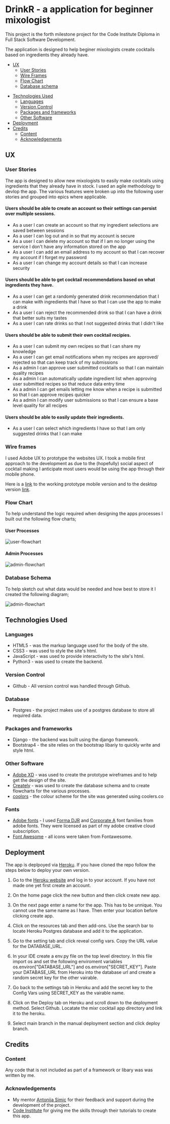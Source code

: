 # **DrinkR - a application for beginner mixologist**

This project is the forth milestone project for the Code Institute Diploma in Full Stack Software Development. 
<!-- You can see the final deployed site [here.](site) -->

The application is designed to help beginer mixologists create cocktails based on ingredients they already have. 

<!-- ![Site mock-up](./assets/imgs/site-mock-up.png) -->

* [UX](#ux)
    * [User Stories](#user-stories)
    * [Wire Frames](#wire-frames)
    * [Flow Chart](#flowchart)
    * [Database schema](#database-schema)
<!-- * [Features](#features) 
    * [feature](#feature-screen)
* [Features left to implement](features-left-to-implement)
     * [feature](#feature-screen) -->
<!-- * [Testing](#testing) -->
* [Technologies Used](#technologies-used)
    * [Languages](#languages)
    * [Version Control](#version-control)
    * [Packages and frameworks](#packages-and-frameworks)
    * [Other Software](#other-software)
* [Deployment](#deployment)
* [Credits](#credits)
    * [Content](#content)
    * [Acknowledgements](#acknowledgements)

## UX
### User Stories

The app is designed to allow new mixologists to easily make cocktails using ingredients that they already have in stock. I used an agile methodology to devlop the app. The various features were broken up into the following user stories and grouped into epics where applicable. 

#### Users should be able to create an account so their settings can persist over multiple sessions. 

* As a user I can create an account so that my ingredient selections are saved between sessions
* As a user I can log out and in so that my account is secure
* As a user I can delete my account so that if I am no longer using the service I don't have any information stored on the app
* As a user I can add an email address to my account so that I can recover my account if I forget my password
* As a user I can change my account details so that I can increase security

#### Users should be able to get cocktail recommendations based on what ingredients they have.

* As a user I can get a randomly generated drink recommendation that I can make with ingredients that I have so that I can use the app to make a drink
* As a user I can reject the recommended drink so that I can have a drink that better suits my tastes
* As a user I can rate drinks so that I not suggested drinks that I didn't like

#### Users should be able to submit their own cocktail recipies. 

* As a user I can submit my own recipes so that I can share my knowledge
* As a user I can get email notifications when my recipes are approved/ rejected so that can keep track of my submissions
* As a admin I can approve user submitted cocktails so that I can maintain quality recipes
* As a admin I can automatically update ingredient list when approving user submitted recipes so that reduce data entry time
* As a admin I can get emails letting me know when a recipe is submitted so that I can approve recipes quicker
* As a admin I can modify user submissions so that I can ensure a base level quality for all recipes

#### Users should be able to easily update their ingredients.

* As a user I can select which ingredients I have so that I am only suggested drinks that I can make

### Wire frames

I used Adobe UX to prototype the websites UX. I took a mobile first approach to the development as due to the (hopefully) social aspect of cocktail making I anticipate most users would be using the app through their mobile phone. 

Here is a [link](https://xd.adobe.com/view/bd1eac7b-6ea7-4898-aef5-78bbcce64842-e84d/?fullscreen) to the working prototype mobile version and to the desktop version [link](https://xd.adobe.com/view/71cbb1d2-a3c2-43d0-a581-7bcd2a058295-2498/).

### Flow Chart

To help understand the logic required when designing the apps processes I built out the following flow charts;

#### User Processes

![user-flowchart](./static/images/user-flowchart.png) 

#### Admin Processes

![admin-flowchart](./static/images/admin-flowchart.png) 

### Database Schema

To help sketch out what data would be needed and how best to store it I created the following diagram; 

![admin-flowchart](./static/images/database-schema.png) 

## Technologies Used

### Languages

* HTML5 - was the markup language used for the body of the site. 
* CSS3 - was used to style the site's html. 
* JavaScript - was used to provide interactivity to the site's html. 
* Python3 - was used to create the backend. 

### Version Control

* Github - All version control was handled through Github. 

### Database

* Postgres - the project makes use of a postgres database to store all required data. 


### Packages and frameworks
* Django - the backend was built using the django framework. 
* Bootstrap4 - the site relies on the bootstrap libariy to quickly write and style html. 

### Other Software
* [Adobe XD](https://www.adobe.com/uk/products/xd.html) - was used to create the prototype wireframes and to help get the design of the site. 
* [Creately](https://creately.com) - was used to create the database schema and to create flowcharts for the various processes. 
* [coolors](https://coolors.co/) - the colour scheme for the site was generated using coolers.co

### Fonts 
* [Adobe fonts](https://fonts.adobe.com) - I used [Forma DJR](https://fonts.adobe.com/fonts/forma-djr-text) and [Corporate A](https://fonts.adobe.com/fonts/corporate-a) font families from adobe fonts. They were licensed as part of my adobe creative cloud subscription. 
* [Font Awesome](https://fontawesome.com/) - all icons were taken from Fontawesome. 

## Deployment

The app is deplpoyed via [Heroku](https://www.heroku.com/). If you have cloned the repo follow the steps below to deploy your own version. 

1. Go to the [Heroku website](https://heroku.com/) and log in to your account. If you have not made one yet first create an account.

2. On the home page click the new button and then click create new app. 

3. On the next page enter a name for the app. This has to be unnique. You cannot use the same name as I have. Then enter your location before clicking create app. 

4. Click on the resources tab and then add-ons. Use the search bar to locate Heroku Postgres database and add it to the application. 

5. Go to the setting tab and click reveal config vars. Copy the URL value for the DATABASE_URL. 

6. In your IDE create a env.py file on the top level directory. In this file import os and set the following enviroment variables os.environ["DATABASE_URL"] and os.environ["SECRET_KEY"]. Paste your DATABASE_URL from Heroku into the database url and create a random secret key for the other vairable. 

7. Go back to the settings tab in Heroku and add the secret key to the Config Vars using SECRET_KEY as the vairable name. 

8. Click on the Deploy tab on Heroku and scroll down to the deployment method. Select Github. Locatate the mixr cocktail app directory and link it to the heroku. 

9. Select main branch in the manual deployment section and click deploy branch. 



## **Credits**

### **Content**

Any code that is not included as part of a framework or libary was was written by me.

### **Acknowledgements** 

* My mentor [Antonija Simic](https://github.com/tonkec) for their feedback and support during the development of the project. 
* [Code Institute](https://codeinstitute.net/) for giving me the skills through their tutorials to create this app. 
<!-- * [W3Schools](https://www.w3schools.com/) for helping me whenever I got stuck. -->


